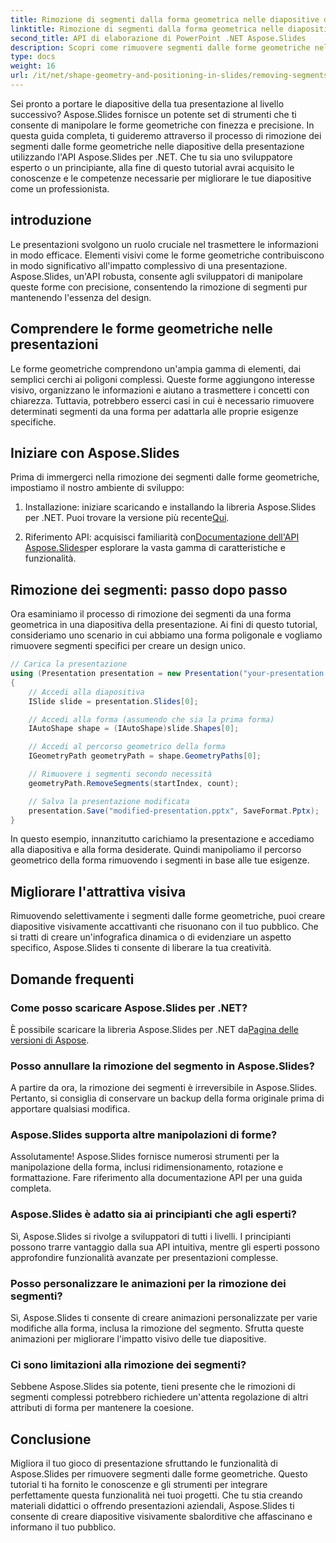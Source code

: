 ```yaml
---
title: Rimozione di segmenti dalla forma geometrica nelle diapositive della presentazione
linktitle: Rimozione di segmenti dalla forma geometrica nelle diapositive della presentazione
second_title: API di elaborazione di PowerPoint .NET Aspose.Slides
description: Scopri come rimuovere segmenti dalle forme geometriche nelle diapositive di presentazione utilizzando l'API Aspose.Slides per .NET. Guida passo passo con il codice sorgente. Migliora le tue diapositive con precisione.
type: docs
weight: 16
url: /it/net/shape-geometry-and-positioning-in-slides/removing-segments-geometry-shape/
---
```


Sei pronto a portare le diapositive della tua presentazione al livello successivo? Aspose.Slides fornisce un potente set di strumenti che ti consente di manipolare le forme geometriche con finezza e precisione. In questa guida completa, ti guideremo attraverso il processo di rimozione dei segmenti dalle forme geometriche nelle diapositive della presentazione utilizzando l'API Aspose.Slides per .NET. Che tu sia uno sviluppatore esperto o un principiante, alla fine di questo tutorial avrai acquisito le conoscenze e le competenze necessarie per migliorare le tue diapositive come un professionista.

## introduzione

Le presentazioni svolgono un ruolo cruciale nel trasmettere le informazioni in modo efficace. Elementi visivi come le forme geometriche contribuiscono in modo significativo all'impatto complessivo di una presentazione. Aspose.Slides, un'API robusta, consente agli sviluppatori di manipolare queste forme con precisione, consentendo la rimozione di segmenti pur mantenendo l'essenza del design.

## Comprendere le forme geometriche nelle presentazioni

Le forme geometriche comprendono un'ampia gamma di elementi, dai semplici cerchi ai poligoni complessi. Queste forme aggiungono interesse visivo, organizzano le informazioni e aiutano a trasmettere i concetti con chiarezza. Tuttavia, potrebbero esserci casi in cui è necessario rimuovere determinati segmenti da una forma per adattarla alle proprie esigenze specifiche.

## Iniziare con Aspose.Slides

Prima di immergerci nella rimozione dei segmenti dalle forme geometriche, impostiamo il nostro ambiente di sviluppo:

1.  Installazione: iniziare scaricando e installando la libreria Aspose.Slides per .NET. Puoi trovare la versione più recente[Qui](https://releases.aspose.com/slides/net/).

2.  Riferimento API: acquisisci familiarità con[Documentazione dell'API Aspose.Slides](https://reference.aspose.com/slides/net/)per esplorare la vasta gamma di caratteristiche e funzionalità.

## Rimozione dei segmenti: passo dopo passo

Ora esaminiamo il processo di rimozione dei segmenti da una forma geometrica in una diapositiva della presentazione. Ai fini di questo tutorial, consideriamo uno scenario in cui abbiamo una forma poligonale e vogliamo rimuovere segmenti specifici per creare un design unico.

```csharp
// Carica la presentazione
using (Presentation presentation = new Presentation("your-presentation.pptx"))
{
    // Accedi alla diapositiva
    ISlide slide = presentation.Slides[0];

    // Accedi alla forma (assumendo che sia la prima forma)
    IAutoShape shape = (IAutoShape)slide.Shapes[0];

    // Accedi al percorso geometrico della forma
    IGeometryPath geometryPath = shape.GeometryPaths[0];

    // Rimuovere i segmenti secondo necessità
    geometryPath.RemoveSegments(startIndex, count);

    // Salva la presentazione modificata
    presentation.Save("modified-presentation.pptx", SaveFormat.Pptx);
}
```

In questo esempio, innanzitutto carichiamo la presentazione e accediamo alla diapositiva e alla forma desiderate. Quindi manipoliamo il percorso geometrico della forma rimuovendo i segmenti in base alle tue esigenze.

## Migliorare l'attrattiva visiva

Rimuovendo selettivamente i segmenti dalle forme geometriche, puoi creare diapositive visivamente accattivanti che risuonano con il tuo pubblico. Che si tratti di creare un'infografica dinamica o di evidenziare un aspetto specifico, Aspose.Slides ti consente di liberare la tua creatività.

## Domande frequenti

### Come posso scaricare Aspose.Slides per .NET?

È possibile scaricare la libreria Aspose.Slides per .NET da[Pagina delle versioni di Aspose](https://releases.aspose.com/slides/net/). 

### Posso annullare la rimozione del segmento in Aspose.Slides?

A partire da ora, la rimozione dei segmenti è irreversibile in Aspose.Slides. Pertanto, si consiglia di conservare un backup della forma originale prima di apportare qualsiasi modifica.

### Aspose.Slides supporta altre manipolazioni di forme?

Assolutamente! Aspose.Slides fornisce numerosi strumenti per la manipolazione della forma, inclusi ridimensionamento, rotazione e formattazione. Fare riferimento alla documentazione API per una guida completa.

### Aspose.Slides è adatto sia ai principianti che agli esperti?

Sì, Aspose.Slides si rivolge a sviluppatori di tutti i livelli. I principianti possono trarre vantaggio dalla sua API intuitiva, mentre gli esperti possono approfondire funzionalità avanzate per presentazioni complesse.

### Posso personalizzare le animazioni per la rimozione dei segmenti?

Sì, Aspose.Slides ti consente di creare animazioni personalizzate per varie modifiche alla forma, inclusa la rimozione del segmento. Sfrutta queste animazioni per migliorare l'impatto visivo delle tue diapositive.

### Ci sono limitazioni alla rimozione dei segmenti?

Sebbene Aspose.Slides sia potente, tieni presente che le rimozioni di segmenti complessi potrebbero richiedere un'attenta regolazione di altri attributi di forma per mantenere la coesione.

## Conclusione

Migliora il tuo gioco di presentazione sfruttando le funzionalità di Aspose.Slides per rimuovere segmenti dalle forme geometriche. Questo tutorial ti ha fornito le conoscenze e gli strumenti per integrare perfettamente questa funzionalità nei tuoi progetti. Che tu stia creando materiali didattici o offrendo presentazioni aziendali, Aspose.Slides ti consente di creare diapositive visivamente sbalorditive che affascinano e informano il tuo pubblico.